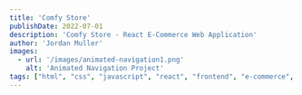 ```yaml
---
title: 'Comfy Store'
publishDate: 2022-07-01
description: 'Comfy Store - React E-Commerce Web Application'
author: 'Jordan Muller'
images:
  - url: '/images/animated-navigation1.png'
    alt: 'Animated Navigation Project'
tags: ["html", "css", "javascript", "react", "frontend", "e-commerce", "store"]
---
```


